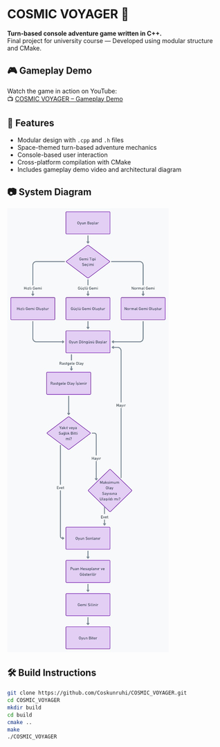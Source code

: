 # COSMIC VOYAGER 🚀

**Turn-based console adventure game written in C++.**  
Final project for university course — Developed using modular structure and CMake.

## 🎮 Gameplay Demo
Watch the game in action on YouTube:  
📺 [COSMIC VOYAGER – Gameplay Demo]([https://youtu.be/YOUR_VIDEO_LINK](https://youtu.be/acUWTnehirk))

## 🧩 Features
- Modular design with `.cpp` and `.h` files
- Space-themed turn-based adventure mechanics
- Console-based user interaction
- Cross-platform compilation with CMake
- Includes gameplay demo video and architectural diagram

## 📷 System Diagram
![System Diagram](COSMIC_VOYAGER_DIAGRAM.jpg)

## 🛠️ Build Instructions

```bash
git clone https://github.com/Coskunruhi/COSMIC_VOYAGER.git
cd COSMIC_VOYAGER
mkdir build
cd build
cmake ..
make
./COSMIC_VOYAGER
